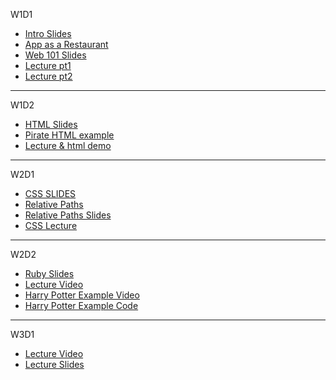 
W1D1
* [Intro Slides](https://docs.google.com/presentation/d/1eIwTElg1fUPWDBzKBiiXf4Q_lehq8GijPqWyImz622o/edit?usp=sharing)
* [App as a Restaurant](https://docs.google.com/presentation/d/1EXnbihqLkd04LscmWaFCQKm-FycAC9u2fvdFtLf2hII/edit?usp=sharing)
* [Web 101 Slides](https://docs.google.com/presentation/d/1mWU6LHb0tyHSunWr7ujB0h9idokhi78Wx6EcmYtqp8g/edit?usp=sharing)
* [Lecture pt1](https://youtu.be/DGrWO2Ai7bE)
* [Lecture pt2](https://youtu.be/2M4Z5he0gJo)
---

W1D2
* [HTML Slides](https://docs.google.com/presentation/d/1gduf2WhFFJJXfCN-gBaYZmbAgk8vpBmmA7nboUwu4qI/edit)
* [Pirate HTML example](https://gist.github.com/jenreiher/f25025af0be281564dff2d4f63e82e73)
* [Lecture & html demo](https://youtu.be/idvJptP4aa8)
---

W2D1
* [CSS SLIDES](https://docs.google.com/presentation/d/1WbGzQHEzyG_QZ3VnVmXiSva0CVm360gRbjWMO0pDRGw/edit?usp=sharing)
* [Relative Paths](https://youtu.be/fx6z3e1hjhs)
* [Relative Paths Slides](https://docs.google.com/presentation/d/1Qx_rQRmhVdRVoZiQsCuAsvou6JP81Nz3aKOiD6_6jZs/edit?usp=sharing)
* [CSS Lecture](https://youtu.be/mXGI-tBq36s)

---

W2D2
* [Ruby Slides](https://docs.google.com/presentation/d/1UCevu3iz6iDO78C2T01wTQqO8g2xMiN2CYKdz10RJto/edit?usp=sharing)
* [Lecture Video](https://youtu.be/rDRY6vGcq1w)
* [Harry Potter Example Video](https://youtu.be/cK16CMb7l1g)
* [Harry Potter Example Code](https://gist.github.com/jenreiher/0194693e3c4ced1da5a04e683df27632)

---
W3D1
* [Lecture Video](https://youtu.be/U4dPH35BKP0)
* [Lecture Slides](https://docs.google.com/presentation/d/1xpBOc4r3yxzyV_QrjQXlqr-J87weDsbp2j6zjD33TvE/edit?usp=sharing)
